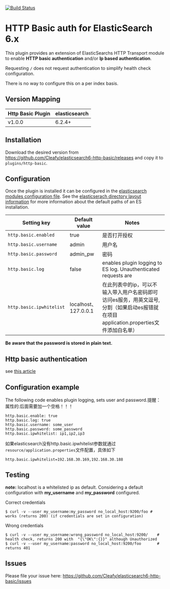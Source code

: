 [![Build Status](https://travis-ci.org/Cleafy/elasticsearch6-http-basic.svg?branch=master)](https://github.com/Cleafy/elasticsearch6-http-basic)


# HTTP Basic auth for ElasticSearch 6.x

This plugin provides an extension of ElasticSearchs HTTP Transport module to enable **HTTP basic authentication** and/or
**Ip based authentication**.

Requesting `/` does not request authentication to simplify health check configuration.

There is no way to configure this on a per index basis.


## Version Mapping

|     Http Basic Plugin       | elasticsearch                |
|-----------------------------|------------------------------|
| v1.0.0                      |                       6.2.4+ |


## Installation

Download the desired version from https://github.com/Cleafy/elasticsearch6-http-basic/releases and copy it to `plugins/http-basic`.

## Configuration

Once the plugin is installed it can be configured in the [elasticsearch modules configuration file](http://www.elasticsearch.org/guide/en/elasticsearch/reference/current/setup-configuration.html#settings). See the [elasticserach directory layout information](http://www.elasticsearch.org/guide/en/elasticsearch/reference/current/setup-dir-layout.html) for more information about the default paths of an ES installation.

| Setting key              | Default value        | Notes                                                        |
| ------------------------ | -------------------- | ------------------------------------------------------------ |
| `http.basic.enabled`     | true                 | 是否打开授权                                                 |
| `http.basic.username`    | admin                | 用户名                                                       |
| `http.basic.password`    | admin_pw             | 密码                                                         |
| `http.basic.log`         | false                | enables plugin logging to ES log. Unauthenticated requests are |
| `http.basic.ipwhitelist` | localhost、127.0.0.1 | 在此列表中的ip，可以不输入带入用户名密码即可访问es服务，用英文逗号,分割（如果启动es报错就在项目application.properties文件添加白名单） |
**Be aware that the password is stored in plain text.**

## Http basic authentication

see [this article](https://en.wikipedia.org/wiki/Basic_access_authentication)

## Configuration example

The following code enables plugin logging, sets user and password.提醒：属性的:后面需要加一个空格！！！

```
http.basic.enable: true
http.basic.log: true
http.basic.username: some_user
http.basic.password: some_password
http.basic.ipwhitelist: ip1,ip2,ip3
```

如果elasticsearch没有http.basic.ipwhitelist参数就通过`resource/application.properties`文件配置，具体如下

```
http.basic.ipwhitelist=192.168.30.169,192.168.30.188
```

## Testing

**note:** localhost is a whitelisted ip as default.
Considering a default configuration with **my_username** and **my_password** configured.

Correct credentials
```
$ curl -v --user my_username:my_password no_local_host:9200/foo # works (returns 200) (if credentials are set in configuration)
```

Wrong credentials
```
$ curl -v --user my_username:wrong_password no_local_host:9200/    # health check, returns 200 with  "{\"OK\":{}}" although Unauthorized
$ curl -v --user my_username:password no_local_host:9200/foo       # returns 401
```


## Issues

Please file your issue here: 
https://github.com/Cleafy/elasticsearch6-http-basic/issues
